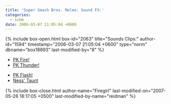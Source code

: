 ```yaml
---
title: 'Super Smash Bros. Melee: Sound FX:'
categories:
  - ssbm
date: 2006-03-07 21:05:04 +0600
---
```

{% include box-open.html box-id="2063" title="Sounds Clips:" author-id="1594" timestamp="2006-03-07 21:05:04 +0600" type="norm" dbname="box18893" last-modified-by="8" %}
<ul class="half left">
  <li><a href="ness_pkfire.wav">PK Fire!</a></li>
  <li><a href="ness_pkthunder.wav">PK Thunder!</a></li>
</ul>
<ul class="half left">
  <li><a href="ness_pkflash.wav">PK Flash!</a></li>
  <li><a href="ness_okay.wav">Ness' Taunt</a></li>
</ul>
<div style="width: 100%; clear: both; height: 1px;"><hr style="display: none;" /></div>
{% include box-close.html author-name="Firegirl" last-modified-on="2007-05-26 18:17:05 +0500" last-modified-by-name="reidman" %}

